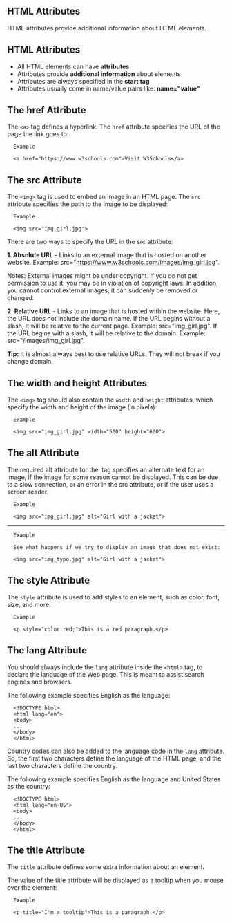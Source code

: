 HTML Attributes
---

HTML attributes provide additional information about HTML elements.




HTML Attributes
---
- All HTML elements can have **attributes**
- Attributes provide **additional information** about elements
- Attributes are always specified in the **start tag**
- Attributes usually come in name/value pairs like: **name="value"**




The href Attribute
---
The `<a>` tag defines a hyperlink. The `href` attribute specifies the URL of the page the link goes to:


  
      Example
  
      <a href="https://www.w3schools.com">Visit W3Schools</a>
     

The src Attribute
---
The `<img>` tag is used to embed an image in an HTML page. The `src` attribute specifies the path to the image to be displayed:

      Example
      
      <img src="img_girl.jpg">


There are two ways to specify the URL in the src attribute:

**1. Absolute URL** - Links to an external image that is hosted on another website. Example: src="https://www.w3schools.com/images/img_girl.jpg".

Notes: External images might be under copyright. If you do not get permission to use it, you may be in violation of copyright laws. In addition, you cannot control external images; it can suddenly be removed or changed.

**2. Relative URL** - Links to an image that is hosted within the website. Here, the URL does not include the domain name. If the URL begins without a slash, it will be relative to the current page. Example: src="img_girl.jpg". If the URL begins with a slash, it will be relative to the domain. Example: src="/images/img_girl.jpg".

**Tip:** It is almost always best to use relative URLs. They will not break if you change domain.



The width and height Attributes
---
The `<img>` tag should also contain the `width` and `height` attributes, which specify the width and height of the image (in pixels):

      Example
      
      <img src="img_girl.jpg" width="500" height="600">

The alt Attribute
---
The required alt attribute for the <img> tag specifies an alternate text for an image, if the image for some reason cannot be displayed. This can be due to a slow connection, or an error in the src attribute, or if the user uses a screen reader.

      Example
      
      <img src="img_girl.jpg" alt="Girl with a jacket">

---


      Example
      
      See what happens if we try to display an image that does not exist:
      
      <img src="img_typo.jpg" alt="Girl with a jacket">


The style Attribute
---
The `style` attribute is used to add styles to an element, such as color, font, size, and more.

      Example
      
      <p style="color:red;">This is a red paragraph.</p>




The lang Attribute
---
You should always include the `lang` attribute inside the `<html>` tag, to declare the language of the Web page. This is meant to assist search engines and browsers.

The following example specifies English as the language:

      <!DOCTYPE html>
      <html lang="en">
      <body>
      ...
      </body>
      </html>

Country codes can also be added to the language code in the `lang` attribute. So, the first two characters define the language of the HTML page, and the last two characters define the country.

The following example specifies English as the language and United States as the country:

      <!DOCTYPE html>
      <html lang="en-US">
      <body>
      ...
      </body>
      </html>

The title Attribute
---
The `title` attribute defines some extra information about an element.

The value of the title attribute will be displayed as a tooltip when you mouse over the element:

      Example
      
      <p title="I'm a tooltip">This is a paragraph.</p>



